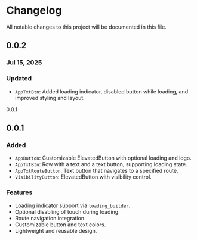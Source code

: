 # Changelog

All notable changes to this project will be documented in this file.

## 0.0.2
### Jul 15, 2025
### Updated
- `AppTxtBtn`: Added loading indicator, disabled button while loading, and improved styling and layout.

0.0.1


## 0.0.1
### Added
- `AppButton`: Customizable ElevatedButton with optional loading and logo.
- `AppTxtBtn`: Row with a text and a text button, supporting loading state.
- `AppTxtRouteButton`: Text button that navigates to a specified route.
- `VisibilityButton`: ElevatedButton with visibility control.

### Features
- Loading indicator support via `loading_builder`.
- Optional disabling of touch during loading.
- Route navigation integration.
- Customizable button and text colors.
- Lightweight and reusable design.